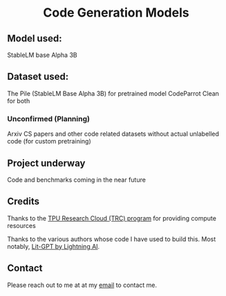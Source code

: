<div style="text-align: center;">

# Code Generation Models

</div>

## Model used:
StableLM base Alpha 3B

## Dataset used:

The Pile (StableLM Base Alpha 3B) for pretrained model
CodeParrot Clean for both

### Unconfirmed (Planning)

Arxiv CS papers and other code related datasets without actual unlabelled code (for custom pretraining)

## Project underway

Code and benchmarks coming in the near future

## Credits

Thanks to the [TPU Research Cloud (TRC) program](https://sites.research.google/trc/about/) for providing compute resources

Thanks to the various authors whose code I have used to build this. Most notably, [Lit-GPT by Lightning AI](https://github.com/Lightning-AI/lit-gpt).

## Contact

Please reach out to me at at my [email](mailto:221474B@student.hci.edu.sg) to contact me.
